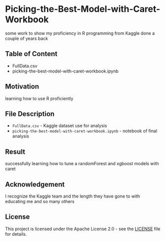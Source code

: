 # Picking-the-Best-Model-with-Caret-Workbook
some work to show my proficiency in R programming from Kaggle done a couple of years back
## Table of Content
- FullData.csv
- picking-the-best-model-with-caret-workbook.ipynb
## Motivation
learning how to use R proficiently
## File Description
- ``FullData.csv`` - Kaggle dataset use for analysis
- ``picking-the-best-model-with-caret-workbook.ipynb`` - notebook of final analysis
## Result
successfully learning how to tune a randomForest and xgboost models with caret
## Acknowledgement
I recognize the Kaggle team and the length they have gone to with educating me and so many others
## License
This project is licensed under the Apache License 2.0 - see the [LICENSE](LICENSE) file for details.

